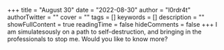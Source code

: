 +++
title = "August 30"
date = "2022-08-30"
author = "l0rdr4t"
authorTwitter = ""
cover = ""
tags = []
keywords = []
description = ""
showFullContent = true
readingTime = false
hideComments = false
+++
I am simulatesously on a path to self-destruction, and bringing in the professionals to stop me. Would you like to know more? 
